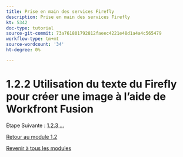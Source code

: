 ```yaml
---
title: Prise en main des services Firefly
description: Prise en main des services Firefly
kt: 5342
doc-type: tutorial
source-git-commit: 73a761801792812faeec4221e48d1a4a4c565479
workflow-type: tm+mt
source-wordcount: '34'
ht-degree: 0%

---
```


# 1.2.2 Utilisation du texte du Firefly pour créer une image à l’aide de Workfront Fusion

Étape Suivante : [1.2.3 ...](./ex3.md)

[Retour au module 1.2](./automation.md)

[Revenir à tous les modules](./../../../overview.md)
